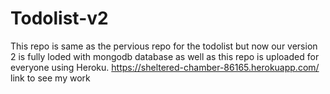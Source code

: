 # Todolist-v2 
This repo is same as the pervious repo for the todolist but now our version 2 is fully loded with mongodb database as well as this repo is uploaded for everyone using Heroku.
https://sheltered-chamber-86165.herokuapp.com/   link to see my work
